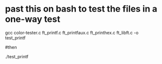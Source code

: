 # past this on bash to test the files in a one-way test 

gcc color-tester.c ft_printf.c ft_printfaux.c ft_printhex.c ft_libft.c -o test_printf 


#then

./test_printf
